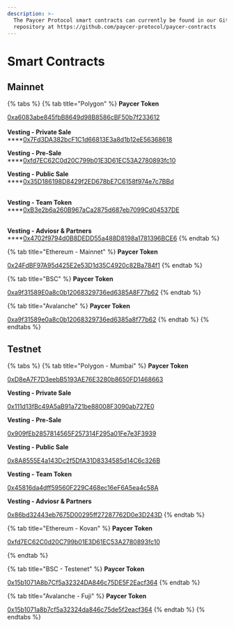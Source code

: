 ```yaml
---
description: >-
  The Paycer Protocol smart contracts can currently be found in our Github
  repository at https://github.com/paycer-protocol/paycer-contracts
---
```


# Smart Contracts

## Mainnet

{% tabs %}
{% tab title="Polygon" %}
**Paycer Token**

[0xa6083abe845fbB8649d98B8586cBF50b7f233612](https://polygonscan.com/address/0xa6083abe845fbB8649d98B8586cBF50b7f233612)\
\
**Vesting - Private Sale**\
****[0x7Fd3DA382bcF1C1d66813E3a8d1b12eE56368618](https://mumbai.polygonscan.com/address/0x7Fd3DA382bcF1C1d66813E3a8d1b12eE56368618)



**Vesting - Pre-Sale**\
****[0xfd7EC62C0d20C799b01E3D61EC53A2780893fc10](smart-contracts.md#mainnet)



**Vesting - Public Sale**\
****[0x35D186198D8429f2ED678bE7C6158f974e7c7BBd](https://mumbai.polygonscan.com/address/0x35D186198D8429f2ED678bE7C6158f974e7c7BBd)

\
**Vesting - Team Token**\
****[0xB3e2b6a260B967aCa2875d687eb7099Cd04537DE](https://mumbai.polygonscan.com/address/0xB3e2b6a260B967aCa2875d687eb7099Cd04537DE)

\
**Vesting - Adviosr & Partners** \
****[0x4702f9794d0B8DEDD55a488D8198a1781396BCE6](https://mumbai.polygonscan.com/address/0x4702f9794d0B8DEDD55a488D8198a1781396BCE6)
{% endtab %}

{% tab title="Ethereum - Mainnet" %}
**Paycer Token**

[0x24FdBF97A95d425E2e53D1d35C4920c82Ba784f1](https://etherscan.io/address/0x24FdBF97A95d425E2e53D1d35C4920c82Ba784f1)
{% endtab %}

{% tab title="BSC" %}
**Paycer Token**

[0xa9f31589E0a8c0b12068329736ed6385A8F77b62](https://bscscan.com/address/0xa9f31589E0a8c0b12068329736ed6385A8F77b62)
{% endtab %}

{% tab title="Avalanche" %}
**Paycer Token**

[0xa9f31589e0a8c0b12068329736ed6385a8f77b62](https://snowtrace.io/address/0xa9f31589e0a8c0b12068329736ed6385a8f77b62)
{% endtab %}
{% endtabs %}

## Testnet

{% tabs %}
{% tab title="Polygon - Mumbai" %}
**Paycer Token**

[0xD8eA7F7D3eebB5193AE76E3280b8650FD1468663](https://mumbai.polygonscan.com/address/0xD8eA7F7D3eebB5193AE76E3280b8650FD1468663)



**Vesting - Private Sale**&#x20;

[0x111d13fBc49A5aB91a721be88008F3090ab727E0](https://mumbai.polygonscan.com/address/0x111d13fBc49A5aB91a721be88008F3090ab727E0)



**Vesting - Pre-Sale**&#x20;

[0x909fEb2857814565F257314F295a01Fe7e3F3939](https://mumbai.polygonscan.com/address/0x909fEb2857814565F257314F295a01Fe7e3F3939)



**Vesting - Public Sale**&#x20;

[0x8A8555E4a143Dc2f5DfA31D8334585d14C6c326B](https://mumbai.polygonscan.com/address/0x8A8555E4a143Dc2f5DfA31D8334585d14C6c326B)



**Vesting - Team Token**&#x20;

[0x45816da4dff59560F229C468ec16eF6A5ea4c58A](https://mumbai.polygonscan.com/address/0x45816da4dff59560F229C468ec16eF6A5ea4c58A)



**Vesting - Adviosr & Partners**

[0x86bd32443eb7675D00295ff27287762D0e3D243D](https://mumbai.polygonscan.com/address/0x86bd32443eb7675D00295ff27287762D0e3D243D)
{% endtab %}

{% tab title="Ethereum - Kovan" %}
**Paycer Token**

[0xfd7EC62C0d20C799b01E3D61EC53A2780893fc10](https://kovan.etherscan.io/address/0xfd7EC62C0d20C799b01E3D61EC53A2780893fc10)


{% endtab %}

{% tab title="BSC - Testenet" %}
**Paycer Token**

[0x15b1071A8b7Cf5a32324DA846c75DE5F2Eacf364](https://testnet.bscscan.com/address/0x15b1071A8b7Cf5a32324DA846c75DE5F2Eacf364)
{% endtab %}

{% tab title="Avalanche - Fuji" %}
**Paycer Token**

[0x15b1071a8b7cf5a32324da846c75de5f2eacf364](https://testnet.snowtrace.io/address/0x15b1071a8b7cf5a32324da846c75de5f2eacf364)
{% endtab %}
{% endtabs %}

